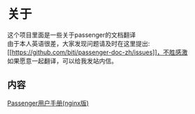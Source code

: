 # 关于
这个项目里面是一些关于passenger的文档翻译  
由于本人英语很差，大家发现问题请及时在这里提出:[[https://github.com/biti/passenger-doc-zh/issues]]，不胜感激        
如果愿意一起翻译，可以给我发站内信。

## 内容
[Passenger用户手册(nginx版)](https://github.com/biti/passenger-doc-zh/wiki/Passenger%E7%94%A8%E6%88%B7%E6%89%8B%E5%86%8Cnginx%E7%89%88)
